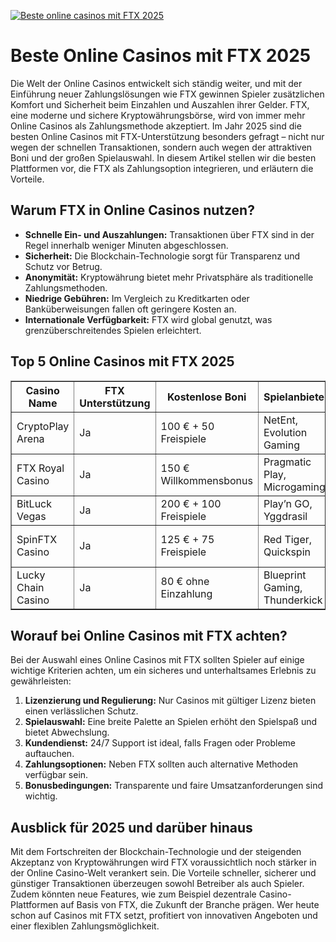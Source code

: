 [![Beste online casinos mit FTX 2025](https://123-caf.pages.dev/gitsignup.png)](https://vrmoo.ru/Bt82HjjY)

<h1>Beste Online Casinos mit FTX 2025</h1>  <p>Die Welt der Online Casinos entwickelt sich ständig weiter, und mit der Einführung neuer Zahlungslösungen wie FTX gewinnen Spieler zusätzlichen Komfort und Sicherheit beim Einzahlen und Auszahlen ihrer Gelder. FTX, eine moderne und sichere Kryptowährungsbörse, wird von immer mehr Online Casinos als Zahlungsmethode akzeptiert. Im Jahr 2025 sind die besten Online Casinos mit FTX-Unterstützung besonders gefragt – nicht nur wegen der schnellen Transaktionen, sondern auch wegen der attraktiven Boni und der großen Spielauswahl. In diesem Artikel stellen wir die besten Plattformen vor, die FTX als Zahlungsoption integrieren, und erläutern die Vorteile.</p>  <h2>Warum FTX in Online Casinos nutzen?</h2> <ul>   <li><strong>Schnelle Ein- und Auszahlungen:</strong> Transaktionen über FTX sind in der Regel innerhalb weniger Minuten abgeschlossen.</li>   <li><strong>Sicherheit:</strong> Die Blockchain-Technologie sorgt für Transparenz und Schutz vor Betrug.</li>   <li><strong>Anonymität:</strong> Kryptowährung bietet mehr Privatsphäre als traditionelle Zahlungsmethoden.</li>   <li><strong>Niedrige Gebühren:</strong> Im Vergleich zu Kreditkarten oder Banküberweisungen fallen oft geringere Kosten an.</li>   <li><strong>Internationale Verfügbarkeit:</strong> FTX wird global genutzt, was grenzüberschreitendes Spielen erleichtert.</li> </ul>  <h2>Top 5 Online Casinos mit FTX 2025</h2> <table border="1" cellpadding="8" cellspacing="0">   <thead>     <tr>       <th>Casino Name</th>       <th>FTX Unterstützung</th>       <th>Kostenlose Boni</th>       <th>Spielanbieter</th>       <th>Besonderheiten</th>     </tr>   </thead>   <tbody>     <tr>       <td>CryptoPlay Arena</td>       <td>Ja</td>       <td>100 € + 50 Freispiele</td>       <td>NetEnt, Evolution Gaming</td>       <td>Exklusive FTX-Cashback-Aktion</td>     </tr>     <tr>       <td>FTX Royal Casino</td>       <td>Ja</td>       <td>150 € Willkommensbonus</td>       <td>Pragmatic Play, Microgaming</td>       <td>VIP-Programm mit Krypto-Belohnungen</td>     </tr>     <tr>       <td>BitLuck Vegas</td>       <td>Ja</td>       <td>200 € + 100 Freispiele</td>       <td>Play’n GO, Yggdrasil</td>       <td>Multilinguale Plattform</td>     </tr>     <tr>       <td>SpinFTX Casino</td>       <td>Ja</td>       <td>125 € + 75 Freispiele</td>       <td>Red Tiger, Quickspin</td>       <td>Mobile-optimierte Website</td>     </tr>     <tr>       <td>Lucky Chain Casino</td>       <td>Ja</td>       <td>80 € ohne Einzahlung</td>       <td>Blueprint Gaming, Thunderkick</td>       <td>Innovative Blockchain-Spiele</td>     </tr>   </tbody> </table>  <h2>Worauf bei Online Casinos mit FTX achten?</h2> <p>Bei der Auswahl eines Online Casinos mit FTX sollten Spieler auf einige wichtige Kriterien achten, um ein sicheres und unterhaltsames Erlebnis zu gewährleisten:</p> <ol>   <li><strong>Lizenzierung und Regulierung:</strong> Nur Casinos mit gültiger Lizenz bieten einen verlässlichen Schutz.</li>   <li><strong>Spielauswahl:</strong> Eine breite Palette an Spielen erhöht den Spielspaß und bietet Abwechslung.</li>   <li><strong>Kundendienst:</strong> 24/7 Support ist ideal, falls Fragen oder Probleme auftauchen.</li>   <li><strong>Zahlungsoptionen:</strong> Neben FTX sollten auch alternative Methoden verfügbar sein.</li>   <li><strong>Bonusbedingungen:</strong> Transparente und faire Umsatzanforderungen sind wichtig.</li> </ol>  <h2>Ausblick für 2025 und darüber hinaus</h2> <p>Mit dem Fortschreiten der Blockchain-Technologie und der steigenden Akzeptanz von Kryptowährungen wird FTX voraussichtlich noch stärker in der Online Casino-Welt verankert sein. Die Vorteile schneller, sicherer und günstiger Transaktionen überzeugen sowohl Betreiber als auch Spieler. Zudem könnten neue Features, wie zum Beispiel dezentrale Casino-Plattformen auf Basis von FTX, die Zukunft der Branche prägen. Wer heute schon auf Casinos mit FTX setzt, profitiert von innovativen Angeboten und einer flexiblen Zahlungsmöglichkeit.</p>